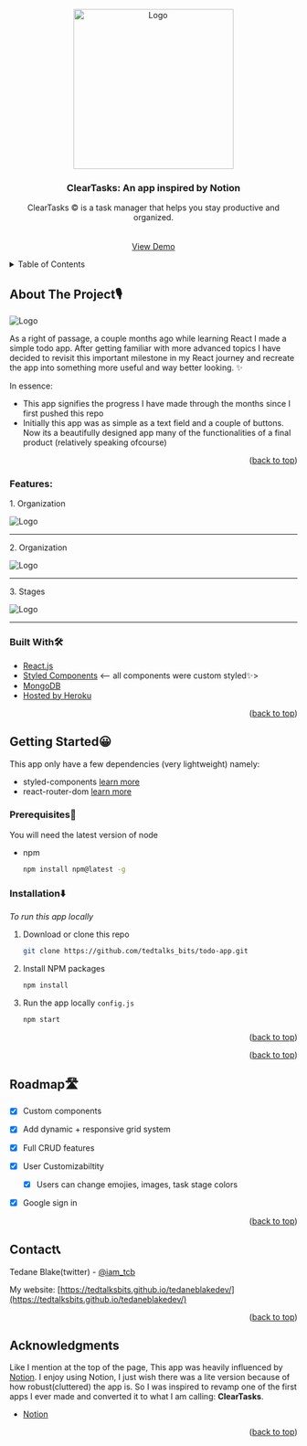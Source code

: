 <div id="top"></div>

<!-- PROJECT LOGO -->
<br />
<div align="center">
  <a href="https://github.com/tedtalksbits/taskify/blob/main/src/screenshots/taskify-2.gif">
    <img src="/simple-todo/src/screenshots/clearTasks.jpg" alt="Logo" width="280" height="280" style='object-fit: cover;'>
  </a>

  <h3 align="center">ClearTasks: An app inspired by Notion</h3>

  <p align="center">
    ClearTasks &copy; is a task manager that helps you stay productive and organized.
    <br />
    <br />
    <br />
    <a href="https://github.com/tedtalksbits/cleartasks">View Demo</a>
  </p>
</div>



<!-- TABLE OF CONTENTS -->
<details>
  <summary>Table of Contents</summary>
  <ol>
    <li>
      <a href="#about-the-project">About The Project</a>
      <ul>
        <li><a href="#built-with">Built With</a></li>
      </ul>
    </li>
    <li>
      <a href="#getting-started">Getting Started</a>
      <ul>
        <li><a href="#prerequisites">Prerequisites</a></li>
        <li><a href="#installation">Installation</a></li>
      </ul>
    </li>
    <li><a href="#usage">Usage</a></li>
    <li><a href="#roadmap">Roadmap</a></li>
    <li><a href="#contributing">Contributing</a></li>
    <li><a href="#license">License</a></li>
    <li><a href="#contact">Contact</a></li>
    <li><a href="#acknowledgments">Acknowledgments</a></li>
  </ol>
</details>



<!-- ABOUT THE PROJECT -->
## About The Project🎙

<img src="/simple-todo/src/screenshots/ct-gif.gif" alt="Logo" style='object-fit: cover;'>

As a right of passage, a couple months ago while learning React I made a simple todo app. After getting familiar with more advanced topics I have decided to revisit this important milestone in my React journey and recreate the app into something more useful and way better looking. ✨ 

In essence:
* This app signifies the progress I have made through the months since I first pushed this repo
* Initially this app was as simple as a text field and a couple of buttons. Now its a beautifully designed app many of the functionalities of a final product (relatively speaking ofcourse)



<p align="right">(<a href="#top">back to top</a>)</p>


### Features:

<p>1. Organization</p>
<img src="/simple-todo/src/screenshots/ct-gif-custom.gif" alt="Logo" style='object-fit: cover;'>
<hr>
<p>2. Organization</p>
<img src="/simple-todo/src/screenshots/ct-gif-organization.gif" alt="Logo" style='object-fit: cover;'>
<hr>
<p>3. Stages</p>
<img src="/simple-todo/src/screenshots/ct-gif-stages.gif" alt="Logo" style='object-fit: cover;'>
<hr>

### Built With🛠

* [React.js](https://reactjs.org/)
* [Styled Components](https://styled-components.com/) <-- all components were custom styled✨>
* [MongoDB](https://www.npmjs.com/package/json-server)
* [Hosted by Heroku](https://id.heroku.com/)


<p align="right">(<a href="#top">back to top</a>)</p>



<!-- GETTING STARTED -->
## Getting Started😀

This app only have a few dependencies (very lightweight) 
namely: 
- styled-components [learn more](https://www.npmjs.com/package/styled-components)
- react-router-dom [learn more](https://www.npmjs.com/package/react-router-dom/v/6.0.0-beta.0)

### Prerequisites😤

You will need the latest version of node
* npm
  ```sh
  npm install npm@latest -g
  ```

### Installation⬇️

_To run this app locally_

1. Download or clone this repo

   ```sh
   git clone https://github.com/tedtalks_bits/todo-app.git
   ```
3. Install NPM packages
   ```sh
   npm install
   ```
4. Run the app locally `config.js`
   ```sh
   npm start
   ```

<p align="right">(<a href="#top">back to top</a>)</p>


<p align="right">(<a href="#top">back to top</a>)</p>



<!-- ROADMAP -->
## Roadmap🛣

- [x] Custom components
- [x] Add dynamic + responsive grid system
- [x] Full CRUD features
- [x] User Customizabiltity 
  - [x] Users can change emojies, images, task stage colors
- [x] Google sign in 




<p align="right">(<a href="#top">back to top</a>)</p>


<!-- CONTACT -->
## Contact📞

Tedane Blake(twitter) - [@iam_tcb](https://twitter.com/iam_tcb)

My website: [https://tedtalksbits.github.io/tedaneblakedev/](https://tedtalksbits.github.io/tedaneblakedev/)

<p align="right">(<a href="#top">back to top</a>)</p>



<!-- ACKNOWLEDGMENTS -->
## Acknowledgments

Like I mention at the top of the page, This app was heavily influenced by [Notion](https://www.notion.so/). I enjoy using Notion, I just wish there was a lite version because of how robust(cluttered) the app is. So I was inspired to revamp one of the first apps I ever made and converted it to what I am calling: **ClearTasks**.

* [Notion](https://www.notion.so/)

<p align="right">(<a href="#top">back to top</a>)</p>


